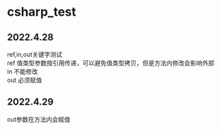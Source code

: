 # csharp_test
2022.4.28
---------
ref,in,out关键字测试  
ref 值类型参数按引用传递，可以避免值类型拷贝，但是方法内修改会影响外部  
in  不能修改  
out 必须赋值

2022.4.29
---------
out参数在方法内会赋值